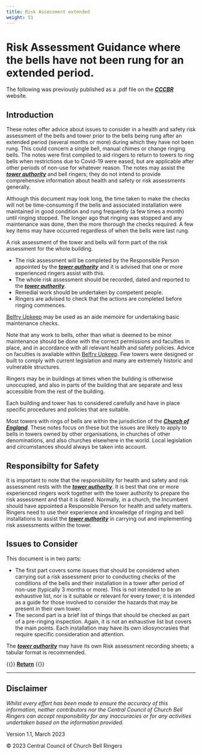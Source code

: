 ```yaml
---
title: Risk Assessment extended
weight: 51
---
```


# Risk Assessment Guidance where the bells have not been rung for an extended period.

The following was previously published as a .pdf file on the ***[CCCBR](https://runningatower.cccbr.org.uk/docs/glossary/#CCCBR)*** website.

## Introduction

These notes offer advice about issues to consider in a health and safety risk assessment of the bells and tower prior to the bells being rung after an extended period (several months or more) during which they have not been rung.
This could concern a single bell, manual chimes or change ringing bells.
The notes were first compiled to aid ringers to return to towers to ring bells when restrictions due to Covid-19 were eased, but are applicable after other periods of non-use for whatever reason. 
The notes may assist the ***[tower authority](https://runningatower.cccbr.org.uk/docs/glossary/#tower-authority)*** and bell ringers; they do not intend to provide comprehensive information about health and safety or risk assessments generally. 

Although this document may look long, the time taken to make the checks will not be time-consuming if the bells and associated installation were maintained in good condition and rung frequently (a few times a month) until ringing stopped. The longer ago that ringing was stopped and any maintenance was done, then the more thorough the checks required. A few key items may have occurred regardless of when the bells were last rung.

A risk assessment of the tower and bells will form part of the risk assessment for the whole building.
- The risk assessment will be completed by the Responsible Person appointed by the ***[tower authority](https://runningatower.cccbr.org.uk/docs/glossary/#tower-authority)*** and it is advised that one or more experienced ringers assist with this.
- The whole risk assessment should be recorded, dated and reported to the ***[tower authority](https://runningatower.cccbr.org.uk/docs/glossary/#tower-authority)***.
- Remedial work should be undertaken by competent people.
- Ringers are advised to check that the actions are completed before ringing commences.

[Belfry Upkeep](https://belfryupkeep.cccbr.org.uk/docs/010-introduction/) may be used as an aide memoire for undertaking basic maintenance checks.

Note that any work to bells, other than what is deemed to be minor maintenance should be done with the correct permissions and faculties in place, and in accordance with all relevant health and safety policies. Advice on faculties is available within [Belfry Upkeep](https://belfryupkeep.cccbr.org.uk/docs/030-faculty-rules/). Few towers were designed or built to comply with current legislation and many are extremely historic and vulnerable structures.

Ringers may be in buildings at times when the building is otherwise unoccupied, and also in parts of the building that are separate and less accessible from the rest of the building.

Each building and tower has to considered carefully and have in place specific procedures and policies that are suitable.

Most towers with rings of bells are within the jurisdiction of the ***[Church of England](https://runningatower.cccbr.org.uk/docs/glossary/#church-of-england)***. These notes focus on these but the issues are likely to apply to bells in towers owned by other organisations, in churches of other denominations, and also churches elsewhere in the world. Local legislation and circumstances should always be taken into account.

## Responsibilty for Safety

It is important to note that the responsibility for health and safety and risk assessment rests with the ***[tower authority](https://runningatower.cccbr.org.uk/docs/glossary/#tower-authority)***.
It is best that one or more experienced ringers work together with the tower authority to prepare the risk assessment and that it is dated.
Normally, in a church, the Incumbent should have appointed a Responsible Person for health and safety matters.
Ringers need to use their experience and knowledge of ringing and bell installations to assist the ***[tower authority](https://runningatower.cccbr.org.uk/docs/glossary/#tower-authority)*** in carrying out and implementing risk assessments within the tower. 

## Issues to Consider

This document is in two parts:
- The first part covers some issues that should be considered when carrying out a risk assessment prior to conducting checks of the conditions of the bells and their installation in a tower after period of non-use (typically 3 months or more). This is not intended to be an exhaustive list, nor is it suitable or relevant for every tower; it is intended as a guide for those involved to consider the hazards that may be present in their own tower.
- The second part is a brief list of things that should be checked as part of a pre-ringing inspection. Again, it is not an exhaustive list but covers the main points. Each installation may have its own idiosyncrasies that require specific consideration and attention.

The ***[tower authority](https://runningatower.cccbr.org.uk/docs/glossary/#tower-authority)*** may have its own Risk assessment recording sheets; a tabular format is recommended.

{{<hint info>}}
**[Return](https://runningatower.cccbr.org.uk/docs/healthsafety/)**
{{</hint>}}

----

## Disclaimer
 
*Whilst every effort has been made to ensure the accuracy of this information, neither contributors nor the Central Council of Church Bell Ringers can accept responsibility for any inaccuracies or for any activities undertaken based on the information provided.*

Version 1.1, March 2023

© 2023 Central Council of Church Bell Ringers
